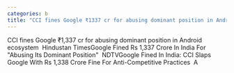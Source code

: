 ```yaml
---
categories: b
title: "CCI fines Google ₹1337 cr for abusing dominant position in Android ecosystem  Hindustan Times"
---
```

CCI fines Google ₹1,337 cr for abusing dominant position in Android ecosystem&nbsp;&nbsp;Hindustan TimesGoogle Fined Rs 1,337 Crore In India For "Abusing Its Dominant Position"&nbsp;&nbsp;NDTVGoogle Fined In India: CCI Slaps Google With Rs 1,338 Crore Fine For Anti-Competitive Practices&nbsp;&nbsp;A